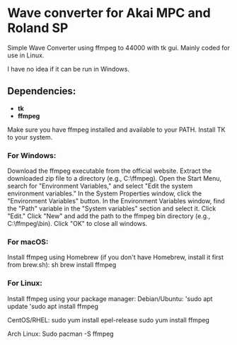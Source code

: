 # Wave converter for Akai MPC and Roland SP
Simple Wave Converter using ffmpeg to 44000 with tk gui.
Mainly coded for use in Linux. 

I have no idea if it can be run in Windows.

## Dependencies:

- __tk__
- __ffmpeg__

Make sure you have ffmpeg installed and available to your PATH.
Install TK to your system.


### For Windows:
Download the ffmpeg executable from the official website.
Extract the downloaded zip file to a directory (e.g., C:\ffmpeg).
Open the Start Menu, search for "Environment Variables," and select "Edit the system environment variables."
In the System Properties window, click the "Environment Variables" button.
In the Environment Variables window, find the "Path" variable in the "System variables" section and select it. Click "Edit."
Click "New" and add the path to the ffmpeg bin directory (e.g., C:\ffmpeg\bin).
Click "OK" to close all windows.

### For macOS:
Install ffmpeg using Homebrew (if you don't have Homebrew, install it first from brew.sh):
sh brew install ffmpeg


### For Linux:
Install ffmpeg using your package manager:
Debian/Ubuntu:
'sudo apt update
'sudo apt install ffmpeg

CentOS/RHEL:
sudo yum install epel-release
sudo yum install ffmpeg

Arch Linux:
Sudo pacman -S ffmpeg
